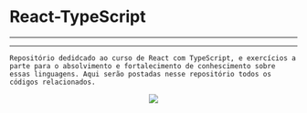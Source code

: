 <h1>React-TypeScript</h1>
<hr><hr>

```Repositório dedidcado ao curso de React com TypeScript, e exercícios a parte para o absolvimento e fortalecimento de conhescimento sobre essas linguagens. Aqui serão postadas nesse repositório todos os códigos relacionados.```

<p align="center">
  <img src="https://skillicons.dev/icons?i=javascript,ts,react"/>
</p>

